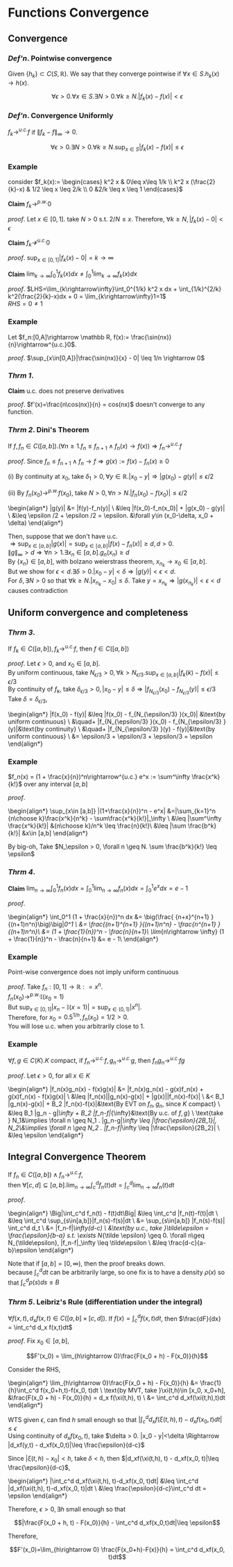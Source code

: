 # Functions Convergence

## Convergence 

### _Def'n_. Pointwise convergence
Given $\{h_k\}\subset C(S,\mathbb R)$. We say that they converge pointwise if $\forall x\in S. h_k(x)\rightarrow h(x)$. 

$$\forall \epsilon > 0. \forall x \in S. \exists N > 0. \forall k \geq N. |f_k(x)-f(x)|<\epsilon$$

### _Def'n_. Convergence Uniformly
$f_k\rightarrow^{u.c.}f$ if $\|f_k - f\|_{\infty}\rightarrow 0$. 

$$\forall \epsilon > 0. \exists N > 0. \forall k\geq N. \sup_{x\in S}|f_k(x)-f(x)|\leq \epsilon$$

### Example
consider 
$f_k(x):=
    \begin{cases}
        k^2 x & 0\leq x\leq 1/k \\
       k^2 x (\frac{2}{k}-x) & 1/2 \leq x \leq 2/k \\
       0 &2/k \leq x \leq 1
    \end{cases}$  
    
__Claim__ $f_k \rightarrow^{p.w.} 0$  

_proof_. Let $x\in[0,1]$. take $N > 0$ s.t. $2/N \leq x$. Therefore, $\forall k \geq N, |f_k(x)-0|<\epsilon$

__Claim__ $f_k\not\rightarrow^{u.c.} 0$  

_proof_. $\sup_{x\in[0,1]}|f_k(x)-0|=k\rightarrow\infty$

__Claim__ $\lim_{k\rightarrow\infty}\int_0^1 f_k(x)dx \neq \int_0^1 \lim_{k\rightarrow\infty}f_k(x)dx$  

_proof_. $LHS=\lim_{k\rightarrow\infty}\int_0^{1/k} k^2 x dx + \int_{1/k}^{2/k} k^2(\frac{2}{k}-x)dx + 0 = \lim_{k\rightarrow\infty}1=1$  
$RHS = 0 \neq 1$

### Example
Let $f_n:[0,A]\rightarrow \mathbb R, f(x):= \frac{\sin(nx)}{n}\rightarrow^{u.c.}0$.  

_proof_. $\sup_{x\in[0,A]}|\frac{\sin(nx)}{x} - 0| \leq 1/n \rightarrow 0$


### _Thrm 1_. 
__Claim__ u.c. does not preserve derivatives  

_proof_. $f'(x)=\frac{n\cos(nx)}{n} = cos(nx)$ doesn't converge to any function. 

### _Thrm 2_. Dini's Theorem
If $f,f_n\in C([a,b]). (\forall n \geq 1. f_n \leq f_{n+1} \land f_n(x)\rightarrow f(x))\Rightarrow f_n\rightarrow^{u.c.} f$

_proof_. Since $f_n \leq f_{n+1}\land f_n \rightarrow f \Rightarrow g(x):=f(x)-f_n(x)\geq 0$ 

(i) By continuity at $x_0$, take $\delta_1 > 0, \forall y\in\mathbb R. |x_0 - y|\Rightarrow |g(x_0) - g(y)|\leq \epsilon/2$  

(ii) By $f_n(x_0)\rightarrow^{p.w.}f(x_0)$, take $N>0, \forall n > N. |f_n(x_0)-f(x_0)|\leq \epsilon/2$  

\begin{align*}
|g(y)| &= |f(y)-f_n(y)| \\
&\leq |f(x_0)-f_n(x_0)| + |g(x_0) - g(y)| \\
&\leq \epsilon /2 + \epsilon /2 = \epsilon. &\forall y\in (x_0-\delta, x_0 + \delta)
\end{align*}

Then, suppose that we don't have u.c.  
$\Rightarrow \sup_{x\in[a,b]}|g(x)|=\sup_{x\in[a,b]} |f(x)-f_n(x)|\geq d, d > 0$.  
$\|g\|_{\infty}>d\Rightarrow \forall n > 1. \exists x_n \in [a,b]. g_n(x_n)\geq d$  
By $\{x_n\}\in[a,b]$, with bolzano weierstrass theorem, $x_{n_k}\rightarrow x_0 \in [a,b]$.  
But we show for $\epsilon < d. \exists \delta > 0. |x_0 - y|<\delta\Rightarrow |g(y)|< \epsilon < d$.  
For $\delta, \exists N>0$ so that $\forall k\geq N.|x_{n_k}-x_0|\leq \delta$. Take $y = x_{n_k}\Rightarrow |g(x_{n_k})|<\epsilon < d$ causes contradiction

## Uniform convergence and completeness

### _Thrm 3_. 
If $f_k\in C([a,b]),f_k \rightarrow^{u.c.}f$, then $f\in C([a,b])$  

_proof_. Let $\epsilon > 0$, and $x_0\in [a,b]$.  
By uniform continuous, take $N_{\epsilon/3} > 0, \forall k > N_{\epsilon/3}. \sup_{x\in[a,b]}|f_k(k)-f(x)|\leq \epsilon/3$  
By continuity of $f_k$, take $\delta_{\epsilon/3} > 0, |x_0 - y|\leq \delta \Rightarrow |f_{N_{\epsilon/3} }(x_0) - f_{N_{\epsilon/3} }(y)|\leq \epsilon/3$  
Take $\delta = \delta_{\epsilon/3}$,  

\begin{align*}
|f(x_0) - f(y)| &\leq |f(x_0) - f_{N_{\epsilon/3} }(x_0)| &\text{by uniform continuous} \\
&\quad+ |f_{N_{\epsilon/3} }(x_0) - f_{N_{\epsilon/3} }(y)|&\text{by continuity}  \\
&\quad+ |f_{N_{\epsilon/3} }(y) - f(y)|&\text{by uniform continuous}  \\
&= \epsilon/3 + \epsilon/3 + \epsilon/3 = \epsilon
\end{align*}



### Example
$f_n(x) = (1 + \frac{x}{n})^n\rightarrow^{u.c.} e^x := \sum^\infty \frac{x^k}{k!}$ over any interval $[a,b]$

_proof_. 

\begin{align*}
\sup_{x\in [a,b]} |(1+\frac{x}{n})^n - e^x| &=\|\sum_{k=1}^n {n\choose k}\frac{x^k}{n^k} - \sum\frac{x^k}{k!}\|_\infty \\
&\leq |\sum^\infty \frac{x^k}{k!}| &{n\choose k}/n^k \leq \frac{n}{k!}\\
&\leq |\sum \frac{b^k}{k!}| &x\in [a,b]
\end{align*}
  
By big-oh, Take $N_\epsilon > 0, \forall n \geq N. \sum \frac{b^k}{k!} \leq \epsilon$

### _Thrm 4_. 
__Claim__ $\lim_{n\rightarrow\infty}\int_0^1 f_n(x)dx = \int_0^1 \lim_{n\rightarrow\infty}f_n(x)dx = \int_0^1 e^x dx = e-1$ 

_proof_. 

\begin{align*}
\int_0^1 (1 + \frac{x}{n})^n dx &= \big(\frac{ {n+x}^{n+1} }{(n+1)n^n}\big)\big|_0^1  \\
&= \frac{(n+1)^{n+1} }{(n+1)n^n} - \frac{n^{n+1} }{(n+1)n^n}\\ 
&= (1 + \frac{1}{n})^n - \frac{n}{n+1}\\ 
\lim_{n\rightarrow \infty} (1 + \frac{1}{n})^n - \frac{n}{n+1} &= e - 1\\
\end{align*}



### Example
Point-wise convergence does not imply uniform continuous  

_proof_. Take $f_n:[0,1]\rightarrow \mathbb{R} : = x^n$.  
$f_n(x_0) \rightarrow^{p.w.} \mathbb I (x_0 = 1)$  
But $\sup_{x\in[0,1]}|x_n - \mathbb I(x = 1)| = \sup_{x\in(0,1)}|x^n|$.  
Therefore, for $x_0 = 0.5^{1/n}, f_n(x_0) = 1/2 > 0$.  
You will lose u.c. when you arbitrarily close to 1. 

### Example

$\forall f,g\in C(K). K$ compact, if $f_n \rightarrow^{u.c.} f, g_n \rightarrow^{u.c.} g$, then $f_n g_n \rightarrow^{u.c.} f g$  

_proof_. Let $\epsilon > 0$, for all $x\in K$  

\begin{align*}
|f_n(x)g_n(x) - f(x)g(x)| &= |f_n(x)g_n(x) - g(x)f_n(x) + g(x)f_n(x) - f(x)g(x)| \\
&\leq |f_n(x)||g_n(x)-g(x)| + |g(x)||f_n(x)-f(x)| \\
&< B_1 |g_n(x)-g(x)| + B_2 |f_n(x)-f(x)|&\text{By EVT on $f_n, g_n$, since $K$ compact} \\
&\leq B_1 \|g_n - g\|_\infty + B_2 \|f_n-f\|_{\infty}&\text{By u.c. of $f,g$} \\
\text{take } N_1&\implies \forall n \geq N_1 . \|g_n-g\|_\infty \leq |\frac{\epsilon}{2B_1}|, N_2\\&\implies \forall n \geq N_2 . \|f_n-f\|_\infty \leq |\frac{\epsilon}{2B_2}| \\ 
&\leq \epsilon
\end{align*}


## Integral Convergence Theorem

If $f_n \in C([a,b])\land f_n \rightarrow^{u.c.}f$,  
then $\forall [c,d]\subseteq [a,b]. \lim_{n\rightarrow\infty}\int_c^d f_n(t)dt = \int_c^d \lim_{n\rightarrow\infty}f_n(t)dt$

_proof_. 

\begin{align*}
\Big|\int_c^d f_n(t) - f(t)dt\Big| &\leq \int_c^d |f_n(t)-f(t)|dt  \\
&\leq \int_c^d \sup_{s\in[a,b]}|f_n(s)-f(s)|dt \\
&= \sup_{s\in[a,b]} |f_n(s)-f(s)| \int_c^d d_t \\
&= \|f_n-f\|_\infty(d-c) \\
&\text{by u.c., take }\tilde\epsilon = \frac{\epsilon}{b-a} s.t. \exists N_{\tilde \epsilon} \geq 0. \forall n\geq N_{\tilde\epsilon}, \|f_n-f\|_\infty \leq \tilde\epsilon  \\
&\leq \frac{d-c}{a-b}\epsilon
\end{align*}

Note that if $[a,b]=[0,\infty)$, then the proof breaks down.  
because $\int_c^d dt$ can be arbitrarily large, so one fix is to have a density $\rho(x)$ so that $\int_c^d \rho(s)ds\leq B$

### _Thrm 5_. Leibriz's Rule (differentiation under the integral)
$\forall f(x,t), d_x f(x,t) \in C([a,b]\times[c,d])$. If $f(x) = \int_c^d f(x,t)dt$, then $\frac{dF}{dx} = \int_c^d d_x f(x,t)dt$  

_proof_. Fix $x_0\in[a,b]$,

$$F'(x_0) = \lim_{h\rightarrow 0}\frac{F(x_0 + h) - F(x_0)}{h}$$

Consider the RHS, 

\begin{align*}
\lim_{h\rightarrow 0}\frac{F(x_0 + h) - F(x_0)}{h} &= \frac{1}{h}\int_c^d f(x_0+h,t)-f(x_0, t)dt \\
\text{by MVT, take }\xi(t,h)\in [x_0, x_0+h], &\frac{F(x_0 + h) - F(x_0)}{h} = d_x f(\xi(t,h), t) \\
&= \int_c^d d_xf(\xi(t,h),t)dt
\end{align*}

WTS given $\epsilon$, can find $h$ small enough so that $|\int_c^d d_xf(\xi(t,h), t) - d_xf(x_0, t)dt|\leq \epsilon$  
Using continuity of $d_xf(x_0, t)$, take $\delta > 0. |x_0 - y|<\delta \Rightarrow |d_xf(y,t) - d_xf(x_0,t)|\leq \frac{\epsilon}{d-c}$  

Since $|\xi(t,h)-x_0|<h$, take $\delta < h$, then $|d_xf(\xi(t,h), t) - d_xf(x_0, t)|\leq \frac{\epsilon}{d-c}$,  

\begin{align*}
 |\int_c^d d_xf(\xi(t,h), t)-d_xf(x_0, t)dt| &\leq \int_c^d |d_xf(\xi(t,h), t)-d_xf(x_0, t)|dt \\
 &\leq \frac{\epsilon}{d-c}\int_c^d dt = \epsilon
\end{align*}

Therefore, $\epsilon>0, \exists h$ small enough so that 

$$|\frac{F(x_0 + h, t) - F(x_0)}{h} - \int_c^d d_xf(x_0,t)dt|\leq \epsilon$$

Therefore, 

$$F'(x_0)=\lim_{h\rightarrow 0} \frac{F(x_0+h)-F(x)}{h} = \int_c^d d_xf(x_0, t)dt$$
